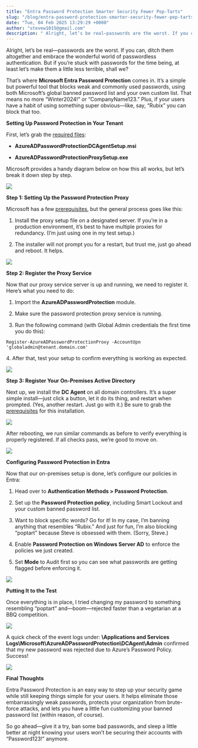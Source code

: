 ```yaml
---
title: "Entra Password Protection Smarter Security Fewer Pop-Tarts"
slug: "/blog/entra-password-protection-smarter-security-fewer-pop-tarts"
date: "Tue, 04 Feb 2025 13:29:29 +0000"
author: "stevew1015@gmail.com"
description: " Alright, let’s be real—passwords are the worst. If you can, ditch them altogether and embrace the wonderful world of passwordless authentication. But if you’re stuck with passwords for the time being, at least let’s make them a little less terrible, shall we?That’s where Microsoft Entra Password Protection comes"
---
```


Alright, let’s be real—passwords are the worst. If you can, ditch them altogether and embrace the wonderful world of passwordless authentication. But if you’re stuck with passwords for the time being, at least let’s make them a little less terrible, shall we?

That’s where **Microsoft Entra Password Protection** comes in. It’s a simple but powerful tool that blocks weak and commonly used passwords, using both Microsoft’s global banned password list and your own custom list. That means no more “Winter2024!” or “CompanyName123.” Plus, if your users have a habit of using something super obvious—like, say, “Rubix” you can block that too.

**Setting Up Password Protection in Your Tenant**

First, let’s grab the [required files](https://www.microsoft.com/en-us/download/details.aspx?id=57071):

-   **AzureADPasswordProtectionDCAgentSetup.msi**
    
-   **AzureADPasswordProtectionProxySetup.exe**
    

Microsoft provides a handy diagram below on how this all works, but let’s break it down step by step.

![](https://getrubixsitecms.blob.core.windows.net/public-assets/content/v1/5dd365a31aa1fd743bc30b8e/5d2c3f41-b0a1-4a62-9f04-8ee684768d65/blog1.png)

**Step 1: Setting Up the Password Protection Proxy**

Microsoft has a few [prerequisites](https://learn.microsoft.com/en-us/entra/identity/authentication/howto-password-ban-bad-on-premises-deploy#microsoft-entra-password-protection-proxy-service), but the general process goes like this:

1.  Install the proxy setup file on a designated server. If you’re in a production environment, it’s best to have multiple proxies for redundancy. (I’m just using one in my test setup.)
    
2.  The installer will not prompt you for a restart, but trust me, just go ahead and reboot. It helps.
    

![](https://getrubixsitecms.blob.core.windows.net/public-assets/content/v1/5dd365a31aa1fd743bc30b8e/f5007b32-1225-493d-b7b5-6d7591ecd00c/blog2.png)

**Step 2: Register the Proxy Service**

Now that our proxy service server is up and running, we need to register it. Here’s what you need to do:

1.  Import the **AzureADPasswordProtection** module.
    
2.  Make sure the password protection proxy service is running.
    
3.  Run the following command (with Global Admin credentials the first time you do this):
    

```
Register-AzureADPasswordProtectionProxy -AccountUpn 'globaladmin@tenant.domain.com'
```

4. After that, test your setup to confirm everything is working as expected.

![](https://getrubixsitecms.blob.core.windows.net/public-assets/content/v1/5dd365a31aa1fd743bc30b8e/1326f84b-4d2c-4fd6-b4b0-8ffd3bb5afd4/bog3.png)

**Step 3: Register Your On-Premises Active Directory**

Next up, we install the **DC Agent** on all domain controllers. It’s a super simple install—just click a button, let it do its thing, and restart when prompted. (Yes, another restart. Just go with it.) Be sure to grab the [prerequisites](https://learn.microsoft.com/en-us/entra/identity/authentication/howto-password-ban-bad-on-premises-deploy#microsoft-entra-password-protection-dc-agent) for this installation.

![](https://getrubixsitecms.blob.core.windows.net/public-assets/content/v1/5dd365a31aa1fd743bc30b8e/8e685e22-fb98-46e2-84c6-81f9c9d2e4d9/blog4.png)

After rebooting, we run similar commands as before to verify everything is properly registered. If all checks pass, we’re good to move on.

![](https://getrubixsitecms.blob.core.windows.net/public-assets/content/v1/5dd365a31aa1fd743bc30b8e/07908292-1c9d-40a8-b77e-9b433aa32d94/blog5.png)

**Configuring Password Protection in Entra**

Now that our on-premises setup is done, let’s configure our policies in Entra:

1.  Head over to **Authentication Methods > Password Protection**.
    
2.  Set up the **Password Protection policy**, including Smart Lockout and your custom banned password list.
    
3.  Want to block specific words? Go for it! In my case, I’m banning anything that resembles “Rubix.” And just for fun, I’m also blocking “poptart” because Steve is obsessed with them. (Sorry, Steve.)
    
4.  Enable **Password Protection on Windows Server AD** to enforce the policies we just created.
    
5.  Set **Mode** to Audit first so you can see what passwords are getting flagged before enforcing it.
    

![](https://getrubixsitecms.blob.core.windows.net/public-assets/content/v1/5dd365a31aa1fd743bc30b8e/8f22172f-4fb7-4c45-b02a-2538bbeda3b7/blog6.png)

**Putting It to the Test**

Once everything is in place, I tried changing my password to something resembling “poptart” and—boom—rejected faster than a vegetarian at a BBQ competition.

![](https://getrubixsitecms.blob.core.windows.net/public-assets/content/v1/5dd365a31aa1fd743bc30b8e/83b2ed91-7152-4eff-a071-d65a7d048888/blog7.png)

A quick check of the event logs under: **\\Applications and Services Logs\\Microsoft\\AzureADPasswordProtection\\DCAgent\\Admin** confirmed that my new password was rejected due to Azure’s Password Policy. Success!

![](https://getrubixsitecms.blob.core.windows.net/public-assets/content/v1/5dd365a31aa1fd743bc30b8e/03ebde3e-aea3-4c11-9581-4f16cedf2e83/Screenshot+2025-02-04+090904.jpg)

**Final Thoughts**

Entra Password Protection is an easy way to step up your security game while still keeping things simple for your users. It helps eliminate those embarrassingly weak passwords, protects your organization from brute-force attacks, and lets you have a little fun customizing your banned password list (within reason, of course).

So go ahead—give it a try, ban some bad passwords, and sleep a little better at night knowing your users won’t be securing their accounts with “Password123!” anymore.